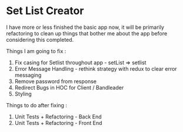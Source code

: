 # Set List Creator

I have more or less finished the basic app now, it will be primarily refactoring to clean up things that bother me about the app before considering this completed.

Things I am going to fix :
1) Fix casing for Setlist throughout app - setList => setlist
2) Error Message Handling - rethink strategy with redux to clear error messaging
3) Remove password from response
4) Redirect Bugs in HOC for Client / Bandleader
5) Styling

Things to do after fixing :
1) Unit Tests + Refactoring - Back End 
2) Unit Tests + Refactoring - Front End